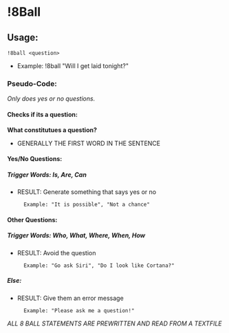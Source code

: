 # !8Ball

## Usage:

`!8ball <question>`

* 
    Example: !8ball "Will I get laid tonight?"

### Pseudo-Code:

*Only does yes or no questions.*

#### Checks if its a question:

**What constitutues a question?**
* GENERALLY THE FIRST WORD IN THE SENTENCE

#### Yes/No Questions:

##### Trigger Words: Is, Are, Can

* RESULT: Generate something that says yes or no
	
		Example: "It is possible", "Not a chance"

#### Other Questions:

##### Trigger Words: Who, What, Where, When, How

* RESULT: Avoid the question
	
		Example: "Go ask Siri", "Do I look like Cortana?"

##### Else:

* RESULT: Give them an error message
    
        Example: "Please ask me a question!"

*ALL 8 BALL STATEMENTS ARE PREWRITTEN AND READ FROM A TEXTFILE*
